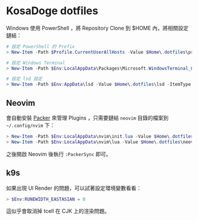 # KosaDoge dotfiles
Windows 使用 PowerShell ，將 Repository Clone 到 $HOME 內，將相關設定鏈結：

```powershell
# 設定 PowerShell 的 Prefix
> New-Item -Path $Profile.CurrentUserAllHosts -Value $Home\.dotfiles\profile.ps1 -ItemType SymbolicLink -Force

# 設定 Windows Terminal
> New-Item -Path $Env:LocalAppData\Packages\Microsoft.WindowsTerminal_8wekyb3d8bbwe\LocalState\settings.json -Value $Home\.dotfiles\settings.json -ItemType SymbolicLink -Force

# 設定 lsd 設定
> New-Item -Path $Env:AppData\lsd -Value $Home\.dotfiles\lsd -ItemType SymbolicLink -Force
```


## Neovim
會自動安裝 [Packer](https://github.com/wbthomason/packer.nvim) 來管理 Plugins ，只需要鏈結 `neovim` 目錄的檔案到 `~/.config/nvim` 下：

```powershell
> New-Item -Path $Env:LocalAppData\nvim\init.lua -Value $Home\.dotfiles\neovim\init.lua -ItemType SymbolicLink -Force
> New-Item -Path $Env:LocalAppData\nvim\lua -Value $Home\.dotfiles\neovim\lua -ItemType SymbolicLink -Force
```

之後開啟 Neovim 後執行 `:PackerSync` 即可。


## k9s
如果出現 UI Render 的問題，可以試著設定環境變數看看：

```powershell
> $Env:RUNEWIDTH_EASTASIAN = 0
```

這似乎會取消掉 tcell 在 CJK 上的渲染問題。